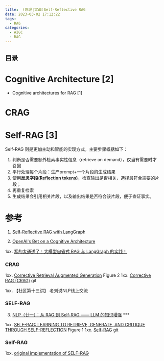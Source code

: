```yaml
---
title:  (原理|实战)Self-Reflective RAG
date: 2023-03-02 17:12:22
tags:
  - RAG
categories: 
  - AIGC
  - RAG  
---
```


<p></p>
<!-- more -->

## 目录

<!-- toc -->

# Cognitive Architecture [2]
+ Cognitive architectures for RAG [1]

# CRAG


#  Self-RAG [3] 
Self-RAG 则是更加主动和智能的实现方式，主要步骤概括如下：
1. 判断是否需要额外检索事实性信息（retrieve on demand），仅当有需要时才召回
2. 平行处理每个片段：生产prompt+一个片段的生成结果
3. 使用**反思字段(Reflection tokens)**，检查输出是否相关，选择最符合需要的片段；
4. 再重复检索
5. 生成结果会引用相关片段，以及输出结果是否符合该片段，便于查证事实。

# 参考

1. [Self-Reflective RAG with LangGraph](https://blog.langchain.dev/agentic-rag-with-langgraph/)

2. [OpenAI's Bet on a Cognitive Architecture](https://blog.langchain.dev/openais-bet-on-a-cognitive-architecture/)




1xx. [写的太通透了！大模型自省式 RAG 与 LangGraph 的实践！](https://blog.csdn.net/2301_78285120/article/details/136103211)

### CRAG
1xx. [Corrective Retrieval Augmented Generation](https://arxiv.org/pdf/2401.15884.pdf) Figure 2
1xx. [Corrective RAG (CRAG)](https://github.com/langchain-ai/langgraph/blob/main/examples/rag/langgraph_crag.ipynb) git

1xx. 【社区第十三讲】 老刘说NLP线上交流

### SELF-RAG
3. [NLP（廿一）：从 RAG 到 Self-RAG —— LLM 的知识增强](https://zhuanlan.zhihu.com/p/661465330?utm_id=0) *** 

1xx. [SELF-RAG: LEARNING TO RETRIEVE, GENERATE, AND
CRITIQUE THROUGH SELF-REFLECTION](https://arxiv.org/pdf/2310.11511.pdf) Figure 1
1xx. [Self-RAG](https://github.com/langchain-ai/langgraph/blob/main/examples/rag/langgraph_self_rag.ipynb) git

### Self-RAG
1xx. [original implementation of SELF-RAG](https://github.com/www6v/self-rag)

